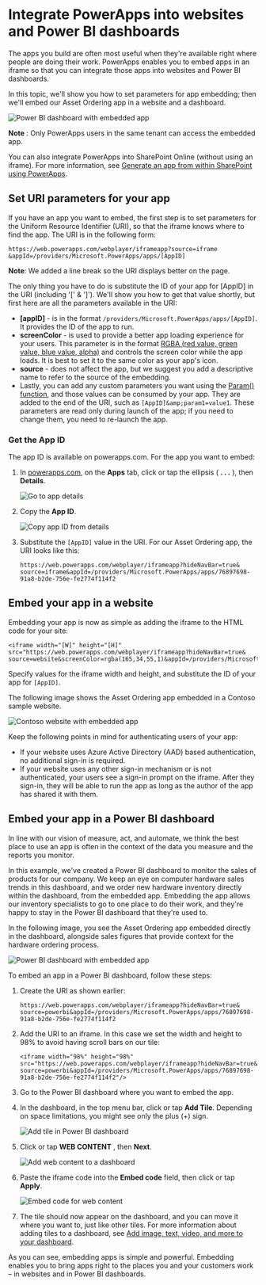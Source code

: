 <properties
   pageTitle="Integrate PowerApps into websites and Power BI dashboards | Microsoft PowerApps"
   description="Embed apps in websites and Power BI dashboards."
   services=""
   suite="powerapps"
   documentationCenter="na"
   authors="mgblythe"
   manager="anneta"
   editor=""
   tags=""/>

<tags
   ms.service="powerapps"
   ms.devlang="na"
   ms.topic="article"
   ms.tgt_pltfrm="na"
   ms.workload="na"
   ms.date="05/04/2017"
   ms.author="mblythe"/>

# Integrate PowerApps into websites and Power BI dashboards

The apps you build are often most useful when they're available right where people are doing their work. PowerApps enables you to embed apps in an iframe so that you can integrate those apps into websites and Power BI dashboards.

In this topic, we'll show you how to set parameters for app embedding; then we'll embed our Asset Ordering app in a website and a dashboard.

![Power BI dashboard with embedded app](media/embed-apps-dev/embed-dashboard.png)

**Note** : Only PowerApps users in the same tenant can access the embedded app.

You can also integrate PowerApps into SharePoint Online (without using an iframe). For more information, see [Generate an app from within SharePoint using PowerApps](generate-app-from-sharepoint-list-interface.md).

## Set URI parameters for your app

If you have an app you want to embed, the first step is to set parameters for the Uniform Resource Identifier (URI), so that the iframe knows where to find the app. The URI is in the following form:

```
https://web.powerapps.com/webplayer/iframeapp?source=iframe
&appId=/providers/Microsoft.PowerApps/apps/[AppID]
```

**Note**: We added a line break so the URI displays better on the page.

The only thing you have to do is substitute the ID of your app for [AppID] in the URI (including '[' & ']'). We'll show you how to get that value shortly, but first here are all the parameters available in the URI:

- **[appID]** - is in the format `/providers/Microsoft.PowerApps/apps/[AppID]`. It provides the ID of the app to run. 
- **screenColor** - is used to provide a better app loading experience for your users. This parameter is in the format [RGBA (red value, green value, blue value, alpha)](function-colors.md) and controls the screen color while the app loads. It is best to set it to the same color as your app's icon.
- **source** - does not affect the app, but we suggest you add a descriptive name to refer to the source of the embedding.
- Lastly, you can add any custom parameters you want using the [Param() function](function-param.md), and those values can be consumed by your app. They are added to the end of the URI, such as `[AppID]&amp;param1=value1`. These parameters are read only during launch of the app; if you need to change them, you need to re-launch the app.


### Get the App ID

The app ID is available on powerapps.com. For the app you want to embed:

1. In [powerapps.com](https://powerapps.microsoft.com), on the **Apps** tab, click or tap the ellipsis ( **. . .** ), then **Details**.

    ![Go to app details](media/embed-apps-dev/details.png)

2. Copy the **App ID**.

    ![Copy app ID from details](media/embed-apps-dev/app-id.png)

3. Substitute the `[AppID]` value in the URI. For our Asset Ordering app, the URI looks like this:

    ```
    https://web.powerapps.com/webplayer/iframeapp?hideNavBar=true&
    source=iframe&appId=/providers/Microsoft.PowerApps/apps/76897698-91a8-b2de-756e-fe2774f114f2
    ```


## Embed your app in a website

Embedding your app is now as simple as adding the iframe to the HTML code for your site:

```
<iframe width="[W]" height="[H]" src="https://web.powerapps.com/webplayer/iframeapp?hideNavBar=true&
source=website&screenColor=rgba(165,34,55,1)&appId=/providers/Microsoft.PowerApps/apps/[AppID]"/>
```

Specify values for the iframe width and height, and substitute the ID of your app for `[AppID]`.

The following image shows the Asset Ordering app embedded in a Contoso sample website.

![Contoso website with embedded app](media/embed-apps-dev/contoso-website.png)

Keep the following points in mind for authenticating users of your app:

- If your website uses Azure Active Directory (AAD) based authentication, no additional sign-in is required.
- If your website uses any other sign-in mechanism or is not authenticated, your users see a sign-in prompt on the iframe. After they sign-in, they will be able to run the app as long as the author of the app has shared it with them.


## Embed your app in a Power BI dashboard

In line with our vision of measure, act, and automate, we think the best place to use an app is often in the context of the data you measure and the reports you monitor.

In this example, we've created a Power BI dashboard to monitor the sales of products for our company. We keep an eye on computer hardware sales trends in this dashboard, and we order new hardware inventory directly within the dashboard, from the embedded app. Embedding the app allows our inventory specialists to go to one place to do their work, and they're happy to stay in the Power BI dashboard that they're used to.

In the following image, you see the Asset Ordering app embedded directly in the dashboard, alongside sales figures that provide context for the hardware ordering process.

![Power BI dashboard with embedded app](media/embed-apps-dev/embed-dashboard.png)

To embed an app in a Power BI dashboard, follow these steps:

1. Create the URI as shown earlier:

    ```
    https://web.powerapps.com/webplayer/iframeapp?hideNavBar=true&
    source=powerbi&appId=/providers/Microsoft.PowerApps/apps/76897698-91a8-b2de-756e-fe2774f114f2
    ```

2. Add the URI to an iframe. In this case we set the width and height to 98% to avoid having scroll bars on our tile:

    ```
    <iframe width="98%" height="98%" src="https://web.powerapps.com/webplayer/iframeapp?hideNavBar=true&
    source=powerbi&appId=/providers/Microsoft.PowerApps/apps/76897698-91a8-b2de-756e-fe2774f114f2"/>
    ```

3. Go to the Power BI dashboard where you want to embed the app.
4. In the dashboard, in the top menu bar, click or tap **Add Tile**. Depending on space limitations, you might see only the plus (+) sign.

    ![Add tile in Power BI dashboard](media/embed-apps-dev/add-tile.png)

5. Click or tap **WEB CONTENT** , then **Next**.

    ![Add web content to a dashboard](media/embed-apps-dev/web-content.png)

6. Paste the iframe code into the **Embed code** field, then click or tap **Apply**.

    ![Embed code for web content](media/embed-apps-dev/embed-code.png)

7. The tile should now appear on the dashboard, and you can move it where you want to, just like other tiles. For more information about adding tiles to a dashboard, see [Add image, text, video, and more to your dashboard](https://powerbi.microsoft.com/documentation/powerbi-service-add-a-widget-to-a-dashboard/).

As you can see, embedding apps is simple and powerful. Embedding enables you to bring apps right to the places you and your customers work – in websites and in Power BI dashboards.

